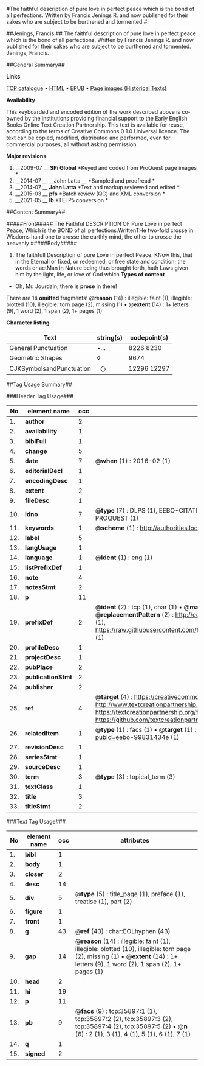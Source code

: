 #The faithful description of pure love in perfect peace which is the bond of all perfections. Written by Francis Jenings R. and now published for their sakes who are subject to be burthened and tormented.#

##Jenings, Francis.##
The faithful description of pure love in perfect peace which is the bond of all perfections. Written by Francis Jenings R. and now published for their sakes who are subject to be burthened and tormented.
Jenings, Francis.

##General Summary##

**Links**

[TCP catalogue](http://www.ota.ox.ac.uk/tcp/)  • 
[HTML](http://tei.it.ox.ac.uk/tcp/Texts-HTML/free/A46/A46747.html)  • 
[EPUB](http://tei.it.ox.ac.uk/tcp/Texts-EPUB/free/A46/A46747.epub) • 
[Page images (Historical Texts)](https://historicaltexts.jisc.ac.uk/eebo-99831434e)

**Availability**

This keyboarded and encoded edition of the work described above is co-owned by the
    institutions providing financial support to the Early English Books Online Text Creation
    Partnership. This text is available for reuse, according to the terms of  Creative Commons 0 1.0 Universal
    licence. The text can be copied, modified, distributed and performed, even for commercial
    purposes, all without asking permission.

**Major revisions**

1. __2009-07 __ __SPi Global__ *Keyed and coded from ProQuest page images *
1. __2014-07 __ __John Latta __ *Sampled and proofread *
1. __2014-07 __ __John Latta__ *Text and markup reviewed and edited *
1. __2015-03 __ __pfs__ *Batch review (QC) and XML conversion *
1. __2021-05 __ __lb__ *TEI P5 conversion *

##Content Summary##

#####Front#####
The Faithful DESCRIPTION OF Pure Love in perfect Peace, Which is the BOND of all perfections.WrittenTHe two-fold crosse in Wisdoms hand one to crosse the earthly mind, the other to crosse the heavenly
#####Body#####

1. The faithfull Description of pure Love in perfect Peace.
KNow this, that in the Eternall or fixed, or redeemed, or free state and condition; the words or actMan in Nature being thus brought forth, hath Laws given him by the light, life, or love of God which
**Types of content**

  * Oh, Mr. Jourdain, there is **prose** in there!

There are 14 **omitted** fragments! 
 @__reason__ (14) : illegible: faint (1), illegible: blotted (10), illegible: torn page (2), missing (1)  •  @__extent__ (14) : 1+ letters (9), 1 word (2), 1 span (2), 1+ pages (1)

**Character listing**


|Text|string(s)|codepoint(s)|
|---|---|---|
|General Punctuation|•…|8226 8230|
|Geometric Shapes|◊|9674|
|CJKSymbolsandPunctuation|〈〉|12296 12297|

##Tag Usage Summary##

###Header Tag Usage###

|No|element name|occ|attributes|
|---|---|---|---|
|1.|__author__|2||
|2.|__availability__|1||
|3.|__biblFull__|1||
|4.|__change__|5||
|5.|__date__|7| @__when__ (1) : 2016-02 (1)|
|6.|__editorialDecl__|1||
|7.|__encodingDesc__|1||
|8.|__extent__|2||
|9.|__fileDesc__|1||
|10.|__idno__|7| @__type__ (7) : DLPS (1), EEBO-CITATION (1), VID (1), EEBO-PROQUEST (1), STC (2), PROQUEST (1)|
|11.|__keywords__|1| @__scheme__ (1) : http://authorities.loc.gov/ (1)|
|12.|__label__|5||
|13.|__langUsage__|1||
|14.|__language__|1| @__ident__ (1) : eng (1)|
|15.|__listPrefixDef__|1||
|16.|__note__|4||
|17.|__notesStmt__|2||
|18.|__p__|11||
|19.|__prefixDef__|2| @__ident__ (2) : tcp (1), char (1)  •  @__matchPattern__ (2) : ([0-9\-]+):([0-9IVX]+) (1), (.+) (1)  •  @__replacementPattern__ (2) : http://eebo.chadwyck.com/downloadtiff?vid=$1&page=$2 (1), https://raw.githubusercontent.com/textcreationpartnership/Texts/master/tcpchars.xml#$1 (1)|
|20.|__profileDesc__|1||
|21.|__projectDesc__|1||
|22.|__pubPlace__|2||
|23.|__publicationStmt__|2||
|24.|__publisher__|2||
|25.|__ref__|4| @__target__ (4) : https://creativecommons.org/publicdomain/zero/1.0/ (1), http://www.textcreationpartnership.org/docs/. (1), https://textcreationpartnership.org/faq/#faq05 (1), https://github.com/textcreationpartnership (1)|
|26.|__relatedItem__|1| @__type__ (1) : facs (1)  •  @__target__ (1) : https://data.historicaltexts.jisc.ac.uk/view?pubId=eebo-99831434e (1)|
|27.|__revisionDesc__|1||
|28.|__seriesStmt__|1||
|29.|__sourceDesc__|1||
|30.|__term__|3| @__type__ (3) : topical_term (3)|
|31.|__textClass__|1||
|32.|__title__|3||
|33.|__titleStmt__|2||


###Text Tag Usage###

|No|element name|occ|attributes|
|---|---|---|---|
|1.|__bibl__|1||
|2.|__body__|1||
|3.|__closer__|2||
|4.|__desc__|14||
|5.|__div__|5| @__type__ (5) : title_page (1), preface (1), treatise (1), part (2)|
|6.|__figure__|1||
|7.|__front__|1||
|8.|__g__|43| @__ref__ (43) : char:EOLhyphen (43)|
|9.|__gap__|14| @__reason__ (14) : illegible: faint (1), illegible: blotted (10), illegible: torn page (2), missing (1)  •  @__extent__ (14) : 1+ letters (9), 1 word (2), 1 span (2), 1+ pages (1)|
|10.|__head__|2||
|11.|__hi__|19||
|12.|__p__|11||
|13.|__pb__|9| @__facs__ (9) : tcp:35897:1 (1), tcp:35897:2 (2), tcp:35897:3 (2), tcp:35897:4 (2), tcp:35897:5 (2)  •  @__n__ (6) : 2 (1), 3 (1), 4 (1), 5 (1), 6 (1), 7 (1)|
|14.|__q__|1||
|15.|__signed__|2||
